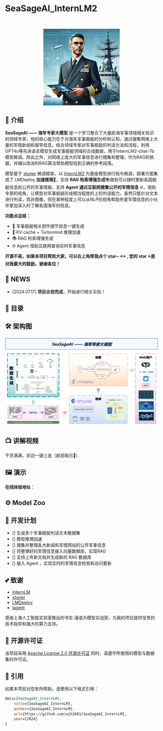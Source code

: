 <!-- for modelscope yaml info
---
language:
- zh
tags:
- SeaSageAI_InternLM2
- internlm2
frameworks:
- pytorch
tasks:
- text-generation
license: Apache License 2.0
---
-->
# SeaSageAI_InternLM2

<br />
<!-- PROJECT LOGO -->

<p align="center">
  <a href="https://github.com/2001wjh/SeaSageAI_InternLM2/">
    <img src="assets/logo.png" alt="Logo" width="50%">
  </a>


## 📢 介绍

**SeaSageAI —— 海军专家大模型** 是一个学习整合了大量航海军事领域相关知识的领域专家，他的核心能力在于对海军军事舰艇的分析和认知，通过搜集网络上大量的军情新闻和报导信息，结合领域专家对军事舰艇的判读方法和流程，利用GPT4o等先进语言模型生成军事舰艇领域的合成数据，用于InternLM2-chat-7b模型微调。除此之外，对网络上庞大的军事信息进行搜集和整理，作为RAG的依据，并辅以改进的RAG算法帮助模型找到正确的参考段落。

模型基于 [xtuner](https://github.com/InternLM/xtuner) 微调框架，以 [InternLM2](https://github.com/InternLM/InternLM) 为基座模型进行指令微调，部署方面集成了 LMDeploy **加速推理**🚀，支持 **RAG 检索增强生成**📚做到可以随时更新各国舰艇信息和公开的军事情报，支持 **Agent 通过互联网搜集公开的军情信息** 🌐，借助专家的视角，让模型对军事舰艇形成相当程度的上的判读能力，虽然只能针对文本进行判读，而非图像，但在某种程度上可以从NLP的视角帮助热爱军情信息的小伙伴更加深入的了解各国海军的信息。

**功能点总结：**

- 📜 军事舰艇相关部件细节信息一键生成
- 🚀 KV cache + Turbomind 推理加速
- 📚 RAG 检索增强生成
- 🌐 Agent 借助互联网查询实时军事信息


**开源不易，如果本项目帮到大家，可以右上角帮我点个 star~ ⭐⭐ , 您的 star ⭐是对我最大的鼓励，谢谢各位！**  

## 🎉 NEWS

- [2024.07.17] **项目企划完成**，开始进行相关实验！


## 📌 目录

## 🛠 架构图

![架构图](./assets/SeaSageAI项目架构.png)

## 📺️ 讲解视频

干货满满，欢迎一键三连（疯狂暗示🍺）


## 🖼 演示

**在线体验地址**：


## ⚙ Model Zoo




## 🧱 开发计划

- [] 生成多个军事舰艇判读文本数据集
- [] 模型推理加速
- [] 搜集并整理各大新闻和军情网站的公开军事信息
- [] 将整理好的军情信息接入向量数据库，实现RAG
- [] 支持上传新文档并生成新的 RAG 数据库
- [] 接入 Agent ，实现实时的军情信息检索和访问更新

## 💕 致谢

- [InternLM](https://github.com/InternLM/InternLM)
- [xtuner](https://github.com/InternLM/xtuner)
- [LMDeploy](https://github.com/InternLM/LMDeploy)
- [lagent](https://github.com/InternLM/lagent)

感谢上海人工智能实验室推出的书生·浦语大模型实战营，为我的项目提供宝贵的技术指导和强大的算力支持。

## 🎫 开源许可证

该项目采用 [Apache License 2.0 开源许可证](https://github.com/PeterH0323/Streamer-Sales/LICENSE) 同时，请遵守所使用的模型与数据集的许可证。

## 🔗 引用

如果本项目对您有所帮助，请使用以下格式引用：

```bibtex
@misc{SeaSageAI_InternLM2,
    title={SeaSageAI_InternLM},
    author={SeaSageAI_InternLM},
    url={https://github.com/wjh2001/SeaSageAI_InternLM},
    year={2024}
}
```
